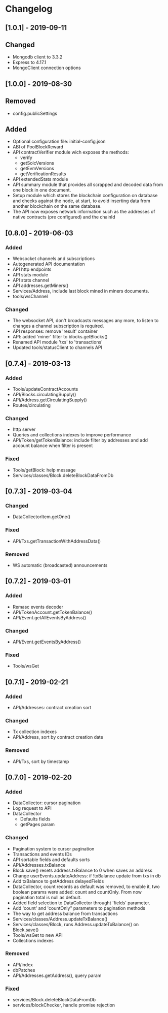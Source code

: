 # Changelog

## [1.0.1] - 2019-09-11

## Changed

- Mongodb client to 3.3.2
- Express to 4.17.1
- MongoClient connection options

## [1.0.0] - 2019-08-30

## Removed

- config.publicSettings

## Added

- Optional configuration file: initial-config.json
- ABI of PoolBlockReward
- API contractVerifier module wich exposes the methods:
  - verify
  - getSolcVersions
  - getEvmVersions
  - getVerificationResults
- API extendedStats module
- API summary module that provides all scrapped and decoded data from one block in one document.
- Setup module which stores the blockchain configuration on database and checks
  against the node, at start, to avoid inserting data from another blockchain on the same database.  
- The API now exposes network information  such as the addresses of native contracts (pre configured) and the chainId

## [0.8.0] - 2019-06-03

### Added

- Websocket channels and subscriptions
- Autogenerated API documentation
- API http endpoints
- API stats module
- API stats channel
- API addresses.getMiners()
- Services/Address, include last block mined in miners documents.
- tools/wsChannel

### Changed

- The websocket API, don't broadcasts messages any more,
  to listen to changes a channel subscription is required.
- API responses: remove 'result' container
- API: added 'miner' filter to blocks.getBlocks()
- Renamed API module 'txs' to 'transactions'
- Updated tools/statusClient to channels API

## [0.7.4] - 2019-03-13

### Added

- Tools/updateContractAccounts
- API/Blocks.circulatingSupply()
- API/Address.getCirculatingSupply()
- Routes/circulating

### Changed

- http server
- Queries and collections indexes to improve performance
- API/Token/getTokenBalance: include filter by addresses 
  and add account balance when filter is present 

### Fixed

- Tools/getBlock: help message
- Services/classes/Block.deleteBlockDataFromDb

## [0.7.3] - 2019-03-04

### Changed

- DataCollectorItem.getOne()

### Fixed

- API/Txs.getTransactionWithAddressData()

### Removed

- WS automatic (broadcasted) announcements

## [0.7.2] - 2019-03-01
### Added

- Remasc events decoder
- API/TokenAccount.getTokenBalance()
- API/Event.getAllEventsByAddress()

### Changed

- API/Event.getEventsByAddress()

### Fixed

- Tools/wsGet

## [0.7.1] - 2019-02-21

### Added

- API/Addresses: contract creation sort

### Changed

- Tx collection indexes
- API/Address, sort by contract creation date

### Removed

- API/Txs, sort by timestamp

## [0.7.0] - 2019-02-20

### Added

- DataCollector: cursor pagination
- Log request to API
- DataCollector
  - Defaults fields
  - getPages param

### Changed

- Pagination system to cursor pagination
- Transactions and events IDs
- API sortable fields and defaults sorts
- API/Addresses.txBalance
- Block.save() resets address.txBalance to 0 when saves an address
- Change userEvents.updateAddress: if !txBalance update from txs in db
- Add txBalance to getAddress delayedFields
- DataCollector, count records as default was removed,
  to enable it, two boolean params were added: count and countOnly.
  From now pagination total is null as default.
- Added field selection to DataCollector throught 'fields' parameter.
- Add 'count' and 'countOnly" parameters to pagination methods
- The way to get address balance from transactions
- Services/classes/Address.updateTxBalance()
- Services/classes/Block, runs Address.updateTxBalance() on Block.save()
- Tools/wsGet to new API
- Collections indexes

### Removed

- API/index
- dbPatches
- API/Addresses.getAddress(), query param

### Fixed

- services/Block.deleteBlockDataFromDb
- services/blockChecker, handle promise rejection
